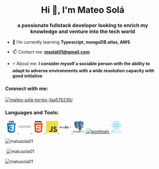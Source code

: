 <h1 align="center">Hi 👋, I'm Mateo Solá</h1>
<h3 align="center">a passionate fullstack developer looking to enrich my knowledge and venture into the tech world</h3>

- 🌱 I’m currently learning **Typescript, mongoDB atlas, AWS**

- 📫 Contact me: **msolat01@gmail.com**

- ⚡ About me: **I consider myself a sociable person with the ability to adapt to adverse environments with a wide resolution capacity with good initiative**

<h3 align="left">Connect with me:</h3>
<p align="left">
<a href="https://linkedin.com/in/mateo-solá-torres-1aa576236/" target="blank"><img align="center" src="https://raw.githubusercontent.com/rahuldkjain/github-profile-readme-generator/master/src/images/icons/Social/linked-in-alt.svg" alt="mateo-solá-torres-1aa576236/" height="30" width="40" /></a>
</p>

<h3 align="left">Languages and Tools:</h3>
<p align="left"> <a href="https://www.w3schools.com/css/" target="_blank" rel="noreferrer"> <img src="https://raw.githubusercontent.com/devicons/devicon/master/icons/css3/css3-original-wordmark.svg" alt="css3" width="40" height="40"/> </a> <a href="https://expressjs.com" target="_blank" rel="noreferrer"> <img src="https://raw.githubusercontent.com/devicons/devicon/master/icons/express/express-original-wordmark.svg" alt="express" width="40" height="40"/> </a> <a href="https://www.w3.org/html/" target="_blank" rel="noreferrer"> <img src="https://raw.githubusercontent.com/devicons/devicon/master/icons/html5/html5-original-wordmark.svg" alt="html5" width="40" height="40"/> </a> <a href="https://developer.mozilla.org/en-US/docs/Web/JavaScript" target="_blank" rel="noreferrer"> <img src="https://raw.githubusercontent.com/devicons/devicon/master/icons/javascript/javascript-original.svg" alt="javascript" width="40" height="40"/> </a> <a href="https://nodejs.org" target="_blank" rel="noreferrer"> <img src="https://raw.githubusercontent.com/devicons/devicon/master/icons/nodejs/nodejs-original-wordmark.svg" alt="nodejs" width="40" height="40"/> </a> <a href="https://www.postgresql.org" target="_blank" rel="noreferrer"> <img src="https://raw.githubusercontent.com/devicons/devicon/master/icons/postgresql/postgresql-original-wordmark.svg" alt="postgresql" width="40" height="40"/> </a> <a href="https://postman.com" target="_blank" rel="noreferrer"> <img src="https://www.vectorlogo.zone/logos/getpostman/getpostman-icon.svg" alt="postman" width="40" height="40"/> </a> <a href="https://reactjs.org/" target="_blank" rel="noreferrer"> <img src="https://raw.githubusercontent.com/devicons/devicon/master/icons/react/react-original-wordmark.svg" alt="react" width="40" height="40"/> </a> </p>

<p><img align="center" src="https://github-readme-stats.vercel.app/api/top-langs?username=matusola01&show_icons=true&locale=en&layout=compact" alt="matusola01" /></p>

<p>&nbsp;<img align="center" src="https://github-readme-stats.vercel.app/api?username=matusola01&show_icons=true&locale=en" alt="matusola01" /></p>

<p><img align="center" src="https://github-readme-streak-stats.herokuapp.com/?user=matusola01&" alt="matusola01" /></p>
